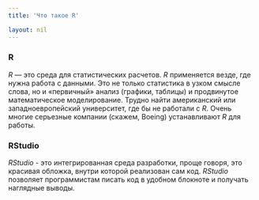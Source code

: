 ```yaml
---
title: 'Что такое R'

layout: nil
---
```

### R
_R_ — это среда для статистических расчетов. _R_ применяется везде, где нужна работа с данными. Это не только статистика в узком смысле слова, но и «первичный» анализ (графики, таблицы) и продвинутое математическое моделирование. Трудно найти американский или западноевропейский университет, где бы не работали с _R_. Очень многие серьезные компании (скажем, Boeing) устанавливают _R_ для работы.

### RStudio
_RStudio_ - это интегрированная среда разработки, проще говоря, это красивая обложка, внутри которой реализован сам код. _RStudio_ позволяет программистам писать код в удобном блокноте и получать наглядные выводы.
